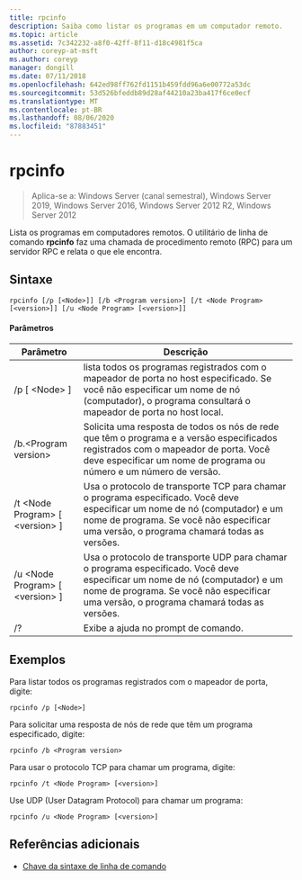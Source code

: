 ```yaml
---
title: rpcinfo
description: Saiba como listar os programas em um computador remoto.
ms.topic: article
ms.assetid: 7c342232-a8f0-42ff-8f11-d18c4981f5ca
author: coreyp-at-msft
ms.author: coreyp
manager: dongill
ms.date: 07/11/2018
ms.openlocfilehash: 642ed98ff762fd1151b459fdd96a6e00772a53dc
ms.sourcegitcommit: 53d526bfeddb89d28af44210a23ba417f6ce0ecf
ms.translationtype: MT
ms.contentlocale: pt-BR
ms.lasthandoff: 08/06/2020
ms.locfileid: "87883451"
---
```

# <a name="rpcinfo"></a>rpcinfo

> Aplica-se a: Windows Server (canal semestral), Windows Server 2019, Windows Server 2016, Windows Server 2012 R2, Windows Server 2012

Lista os programas em computadores remotos. O utilitário de linha de comando **rpcinfo** faz uma chamada de procedimento remoto (RPC) para um servidor RPC e relata o que ele encontra.

## <a name="syntax"></a>Sintaxe
```
rpcinfo [/p [<Node>]] [/b <Program version>] [/t <Node Program> [<version>]] [/u <Node Program> [<version>]]
```

#### <a name="parameters"></a>Parâmetros
|Parâmetro|Descrição|
|-------|--------|
|/p [ \<Node> ]|lista todos os programas registrados com o mapeador de porta no host especificado. Se você não especificar um nome de nó (computador), o programa consultará o mapeador de porta no host local.|
|/b.\<Program version>|Solicita uma resposta de todos os nós de rede que têm o programa e a versão especificados registrados com o mapeador de porta. Você deve especificar um nome de programa ou número e um número de versão.|
|/t \<Node Program> [ \<version> ]|Usa o protocolo de transporte TCP para chamar o programa especificado. Você deve especificar um nome de nó (computador) e um nome de programa. Se você não especificar uma versão, o programa chamará todas as versões.|
|/u \<Node Program> [ \<version> ]|Usa o protocolo de transporte UDP para chamar o programa especificado. Você deve especificar um nome de nó (computador) e um nome de programa. Se você não especificar uma versão, o programa chamará todas as versões.|
|/?|Exibe a ajuda no prompt de comando.|

## <a name="examples"></a>Exemplos
Para listar todos os programas registrados com o mapeador de porta, digite:
```
rpcinfo /p [<Node>]
```
Para solicitar uma resposta de nós de rede que têm um programa especificado, digite:
```
rpcinfo /b <Program version>
```
Para usar o protocolo TCP para chamar um programa, digite:
```
rpcinfo /t <Node Program> [<version>]
```
Use UDP (User Datagram Protocol) para chamar um programa:
```
rpcinfo /u <Node Program> [<version>]
```

## <a name="additional-references"></a>Referências adicionais
- [Chave da sintaxe de linha de comando](command-line-syntax-key.md)
